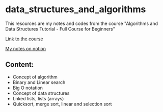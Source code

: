 # data_structures_and_algorithms

This resources are my notes and codes from the course "Algorithms and Data Structures Tutorial - Full Course for Beginners"

[Link to the course](https://www.youtube.com/watch?v=8hly31xKli0&list=PLK_H28cuKDv5AyIl1ZgslA8a0Hk6o4afd&index=47&t=3056s)

[My notes on notion](https://www.notion.so/Data-Structures-Algorithms-3fb47fb321324959bd0da5ca90d8a227)

##

## Content:
* Concept of algorithm 
* Binary and Linear search 
* Big O notation 
* Concept of data structures
* Lnked lists, lists (arrays)
* Quicksort, merge sort, linear and selection sort

